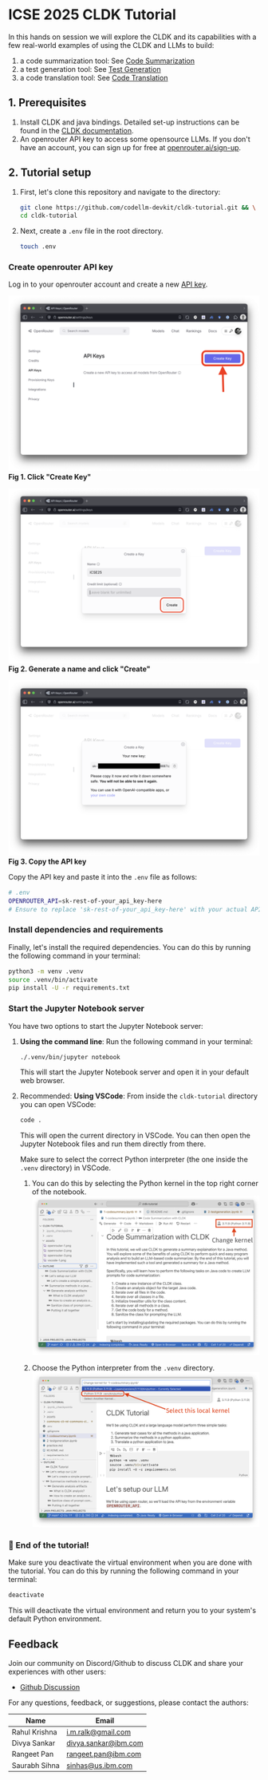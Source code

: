 # ICSE 2025 CLDK Tutorial

In this hands on session we will explore the CLDK and its capabilities with a few real-world examples of using the CLDK and LLMs to build:

1. a code summarization tool: See [Code Summarization](./1-codesummary.ipynb)
2. a test generation tool: See [Test Generation](./2-testgeneration.ipynb)
3. a code translation tool: See [Code Translation](./3-codetranslation.ipynb)

## 1.  Prerequisites

1. Install CLDK and java bindings. Detailed set-up instructions can be found in the [CLDK documentation](https://codellm-devkit.info/installing/#java-analysis).
2. An openrouter API key to access some opensource LLMs. If you don't have an account, you can sign up for free at [openrouter.ai/sign-up](https://openrouter.ai/sign-up).


## 2. Tutorial setup

1. First, let's clone this repository and navigate to the directory:

   ```bash
   git clone https://github.com/codellm-devkit/cldk-tutorial.git && \
   cd cldk-tutorial
   ```

2. Next, create a `.env` file in the root directory.

   ```bash
   touch .env
   ```

### Create openrouter API key

Log in to your openrouter account and create a new [API key](https://openrouter.ai/settings/keys). 

![Image](./assets/openrouter-1.png)
   **Fig 1. Click "Create Key"**

![Image](./assets/openrouter-2.png)
   **Fig 2. Generate a name and click "Create"**

![Image](./assets/openrouter-3.png)
   **Fig 3. Copy the API key**

Copy the API key and paste it into the `.env` file as follows:

```bash
# .env
OPENROUTER_API=sk-rest-of-your_api_key-here
# Ensure to replace 'sk-rest-of-your_api_key-here' with your actual API key
```

### Install dependencies and requirements
Finally, let's install the required dependencies. You can do this by running the following command in your terminal:

   ```bash
   python3 -m venv .venv
   source .venv/bin/activate
   pip install -U -r requirements.txt
   ```

### Start the Jupyter Notebook server

You have two options to start the Jupyter Notebook server:
1. **Using the command line**: Run the following command in your terminal:
   ```bash
   ./.venv/bin/jupyter notebook
   ```
   This will start the Jupyter Notebook server and open it in your default web browser.

2. Recommended: **Using VSCode**: From inside the `cldk-tutorial` directory you can open VSCode:
   ```bash
   code .
   ```
   This will open the current directory in VSCode. You can then open the Jupyter Notebook files and run them directly from there. 
   
   
   Make sure to select the correct Python interpreter (the one inside the `.venv` directory) in VSCode. 
   
   1. You can do this by selecting the Python kernel in the top right corner of the notebook.
      ![Image](./assets/vscode-1.png)
   
   2. Choose the Python interpreter from the `.venv` directory.
      ![Image](./assets/vscode-2.png)

### 🏁 End of the tutorial!

Make sure you deactivate the virtual environment when you are done with the tutorial. You can do this by running the following command in your terminal:

```bash
deactivate
```
This will deactivate the virtual environment and return you to your system's default Python environment.

## Feedback

Join our community on Discord/Github to discuss CLDK and share your experiences with other users:
- [Github Discussion](https://github.com/orgs/codellm-devkit/discussions)

For any questions, feedback, or suggestions, please contact the authors:

| Name          | Email                                               |
| ------------- | --------------------------------------------------- |
| Rahul Krishna | [i.m.ralk@gmail.com](mailto:i.m.ralk@gmail.com)     |
| Divya Sankar   | [divya.sankar@ibm.com](mailto:divya.sankar@gmail.com) |
| Rangeet Pan   | [rangeet.pan@ibm.com](mailto:rangeet.pan@gmail.com) |
| Saurabh Sihna | [sinhas@us.ibm.com](mailto:sinhas@us.ibm.com)       |
